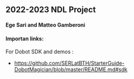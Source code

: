 ## 2022-2023 NDL Project
#### Ege Sari and Matteo Gamberoni


#### Importan links:
For Dobot SDK and demos :
 - https://github.com/SERLatBTH/StarterGuide-DobotMagician/blob/master/README.md#sdk
